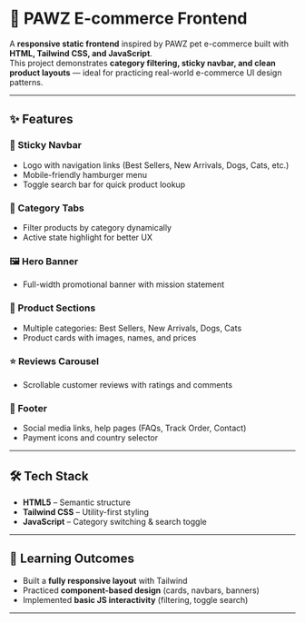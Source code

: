 # 🐾 PAWZ E-commerce Frontend

A **responsive static frontend** inspired by PAWZ pet e-commerce built with **HTML, Tailwind CSS, and JavaScript**.  
This project demonstrates **category filtering, sticky navbar, and clean product layouts** — ideal for practicing real-world e-commerce UI design patterns.

---

## ✨ Features

### 🧭 Sticky Navbar
- Logo with navigation links (Best Sellers, New Arrivals, Dogs, Cats, etc.)
- Mobile-friendly hamburger menu
- Toggle search bar for quick product lookup

### 📂 Category Tabs
- Filter products by category dynamically
- Active state highlight for better UX

### 🖼️ Hero Banner
- Full-width promotional banner with mission statement

### 🎯 Product Sections
- Multiple categories: Best Sellers, New Arrivals, Dogs, Cats
- Product cards with images, names, and prices

### ⭐ Reviews Carousel
- Scrollable customer reviews with ratings and comments

### 🦶 Footer
- Social media links, help pages (FAQs, Track Order, Contact)
- Payment icons and country selector

---

## 🛠️ Tech Stack
- **HTML5** – Semantic structure
- **Tailwind CSS** – Utility-first styling
- **JavaScript** – Category switching & search toggle

---


## 📌 Learning Outcomes
- Built a **fully responsive layout** with Tailwind
- Practiced **component-based design** (cards, navbars, banners)
- Implemented **basic JS interactivity** (filtering, toggle search)

---


